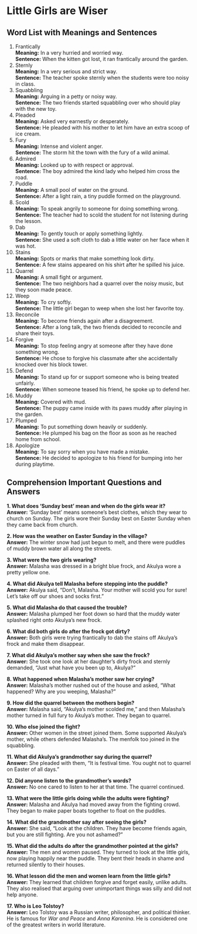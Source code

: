 # Little Girls are Wiser 

## **Word List with Meanings and Sentences**

1. Frantically  
**Meaning:** In a very hurried and worried way.  
**Sentence:** When the kitten got lost, it ran frantically around the garden.
2. Sternly  
**Meaning:** In a very serious and strict way.  
**Sentence:** The teacher spoke sternly when the students were too noisy in class.
3. Squabbling  
**Meaning:** Arguing in a petty or noisy way.  
**Sentence:** The two friends started squabbling over who should play with the new toy.
4. Pleaded  
**Meaning:** Asked very earnestly or desperately.  
**Sentence:** He pleaded with his mother to let him have an extra scoop of ice cream.
5. Fury  
**Meaning:** Intense and violent anger.  
**Sentence:** The storm hit the town with the fury of a wild animal.
6. Admired  
**Meaning:** Looked up to with respect or approval.  
**Sentence:** The boy admired the kind lady who helped him cross the road.
7. Puddle  
**Meaning:** A small pool of water on the ground.  
**Sentence:** After a light rain, a tiny puddle formed on the playground.
8. Scold  
**Meaning:** To speak angrily to someone for doing something wrong.  
**Sentence:** The teacher had to scold the student for not listening during the lesson.
9. Dab  
**Meaning:** To gently touch or apply something lightly.  
**Sentence:** She used a soft cloth to dab a little water on her face when it was hot.
10. Stains  
**Meaning:** Spots or marks that make something look dirty.  
**Sentence:** A few stains appeared on his shirt after he spilled his juice.
11. Quarrel  
**Meaning:** A small fight or argument.  
**Sentence:** The two neighbors had a quarrel over the noisy music, but they soon made peace.
12. Weep  
**Meaning:** To cry softly.  
**Sentence:** The little girl began to weep when she lost her favorite toy.
13. Reconcile  
**Meaning:** To become friends again after a disagreement.  
**Sentence:** After a long talk, the two friends decided to reconcile and share their toys.
14. Forgive  
**Meaning:** To stop feeling angry at someone after they have done something wrong.  
**Sentence:** He chose to forgive his classmate after she accidentally knocked over his block tower.
15. Defend  
**Meaning:** To stand up for or support someone who is being treated unfairly.  
**Sentence:** When someone teased his friend, he spoke up to defend her.
16. Muddy  
**Meaning:** Covered with mud.  
**Sentence:** The puppy came inside with its paws muddy after playing in the garden.
17. Plumped  
**Meaning:** To put something down heavily or suddenly.  
**Sentence:** He plumped his bag on the floor as soon as he reached home from school.
18. Apologize  
**Meaning:** To say sorry when you have made a mistake.  
**Sentence:** He decided to apologize to his friend for bumping into her during playtime.

## **Comprehension Important Questions and Answers**

**1. What does ‘Sunday best’ mean and when do the girls wear it?**  
**Answer:** ‘Sunday best’ means someone’s best clothes, which they wear to church on Sunday. The girls wore their Sunday best on Easter Sunday when they came back from church.

**2. How was the weather on Easter Sunday in the village?**  
**Answer:** The winter snow had just begun to melt, and there were puddles of muddy brown water all along the streets.

**3. What were the two girls wearing?**  
**Answer:** Malasha was dressed in a bright blue frock, and Akulya wore a pretty yellow one.

**4. What did Akulya tell Malasha before stepping into the puddle?**  
**Answer:** Akulya said, “Don’t, Malasha. Your mother will scold you for sure! Let’s take off our shoes and socks first.”

**5. What did Malasha do that caused the trouble?**  
**Answer:** Malasha plumped her foot down so hard that the muddy water splashed right onto Akulya’s new frock.

**6. What did both girls do after the frock got dirty?**  
**Answer:** Both girls were trying frantically to dab the stains off Akulya’s frock and make them disappear.

**7. What did Akulya’s mother say when she saw the frock?**  
**Answer:** She took one look at her daughter’s dirty frock and sternly demanded, “Just what have you been up to, Akulya?”

**8. What happened when Malasha’s mother saw her crying?**  
**Answer:** Malasha’s mother rushed out of the house and asked, “What happened? Why are you weeping, Malasha?”

**9. How did the quarrel between the mothers begin?**  
**Answer:** Malasha said, “Akulya’s mother scolded me,” and then Malasha’s mother turned in full fury to Akulya’s mother. They began to quarrel.

**10. Who else joined the fight?**  
**Answer:** Other women in the street joined them. Some supported Akulya’s mother, while others defended Malasha’s. The menfolk too joined in the squabbling.

**11. What did Akulya’s grandmother say during the quarrel?**  
**Answer:** She pleaded with them, “It is festival time. You ought not to quarrel on Easter of all days.”

**12. Did anyone listen to the grandmother’s words?**  
**Answer:** No one cared to listen to her at that time. The quarrel continued.

**13. What were the little girls doing while the adults were fighting?**  
**Answer:** Malasha and Akulya had moved away from the fighting crowd. They began to make paper boats together to float on the puddles.

**14. What did the grandmother say after seeing the girls?**  
**Answer:** She said, “Look at the children. They have become friends again, but you are still fighting. Are you not ashamed?”

**15. What did the adults do after the grandmother pointed at the girls?**  
**Answer:** The men and women paused. They turned to look at the little girls, now playing happily near the puddle. They bent their heads in shame and returned silently to their houses.

**16. What lesson did the men and women learn from the little girls?**  
**Answer:** They learned that children forgive and forget easily, unlike adults. They also realised that arguing over unimportant things was silly and did not help anyone.

**17. Who is Leo Tolstoy?**  
**Answer:** Leo Tolstoy was a Russian writer, philosopher, and political thinker. He is famous for *War and Peace* and *Anna Karenina*. He is considered one of the greatest writers in world literature.
